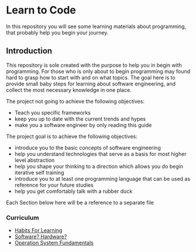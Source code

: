 # Learn to Code

In this repository you will see some learning materials about programming, that probably help you begin your journey.

## Introduction

This repository is sole created with the purpose to help you in begin with programming.
For those who is only about to begin programming may found hard to grasp how to start with and on what topics.
The goal here is to provide small baby steps for learning about software engineering, and collect the most necessary knowledge in one place.

The project not going to achieve the following objectives:
* Teach you specific frameworks
* keep you up to date with the current trends and hypes
* make you a software engineer by only reading this guide

The project goal is to achieve the following objectives:
* introduce you to the basic concepts of software engineering
* help you understand technologies that serve as a basis for most higher level abstraction
* help you shape your thinking to a direction which allows you do begin iterative self training
* introduce you to at least one programming language that can be used as reference for your future studies
* help you get comfortably talk with a rubber duck

Each Section below here will be a reference to a separate file

### Curriculum
* [Habits For Learning](HabitsForLearning.md)
* [Software? Hardware?](SoftwareAndHardware.md)
* [Operation System Fundamentals](OperationSystemFundamentals.md)

